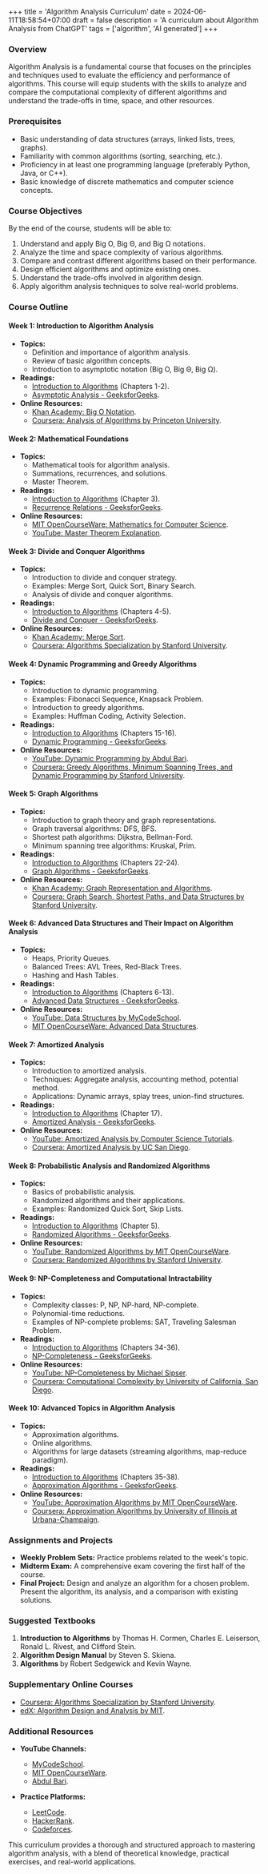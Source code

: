+++
title = 'Algorithm Analysis Curriculum'
date = 2024-06-11T18:58:54+07:00
draft = false
description = 'A curriculum about Algorithm Analysis from ChatGPT'
tags = ['algorithm', 'AI generated']
+++

### Overview
Algorithm Analysis is a fundamental course that focuses on the principles and techniques used to evaluate the efficiency and performance of algorithms. This course will equip students with the skills to analyze and compare the computational complexity of different algorithms and understand the trade-offs in time, space, and other resources.

### Prerequisites
- Basic understanding of data structures (arrays, linked lists, trees, graphs).
- Familiarity with common algorithms (sorting, searching, etc.).
- Proficiency in at least one programming language (preferably Python, Java, or C++).
- Basic knowledge of discrete mathematics and computer science concepts.

### Course Objectives
By the end of the course, students will be able to:
1. Understand and apply Big O, Big Θ, and Big Ω notations.
2. Analyze the time and space complexity of various algorithms.
3. Compare and contrast different algorithms based on their performance.
4. Design efficient algorithms and optimize existing ones.
5. Understand the trade-offs involved in algorithm design.
6. Apply algorithm analysis techniques to solve real-world problems.

### Course Outline

#### Week 1: Introduction to Algorithm Analysis
- **Topics:**
  - Definition and importance of algorithm analysis.
  - Review of basic algorithm concepts.
  - Introduction to asymptotic notation (Big O, Big Θ, Big Ω).
- **Readings:**
  - [Introduction to Algorithms](https://mitpress.mit.edu/books/introduction-algorithms-third-edition) (Chapters 1-2).
  - [Asymptotic Analysis - GeeksforGeeks](https://www.geeksforgeeks.org/asymptotic-analysis/).
- **Online Resources:**
  - [Khan Academy: Big O Notation](https://www.khanacademy.org/computing/computer-science/algorithms#asymptotic-notation).
  - [Coursera: Analysis of Algorithms by Princeton University](https://www.coursera.org/learn/algorithmic-thinking-1).

#### Week 2: Mathematical Foundations
- **Topics:**
  - Mathematical tools for algorithm analysis.
  - Summations, recurrences, and solutions.
  - Master Theorem.
- **Readings:**
  - [Introduction to Algorithms](https://mitpress.mit.edu/books/introduction-algorithms-third-edition) (Chapter 3).
  - [Recurrence Relations - GeeksforGeeks](https://www.geeksforgeeks.org/recurrence-relation/).
- **Online Resources:**
  - [MIT OpenCourseWare: Mathematics for Computer Science](https://ocw.mit.edu/courses/electrical-engineering-and-computer-science/6-042j-mathematics-for-computer-science-fall-2005/index.htm).
  - [YouTube: Master Theorem Explanation](https://www.youtube.com/watch?v=GiDujUEMlEU).

#### Week 3: Divide and Conquer Algorithms
- **Topics:**
  - Introduction to divide and conquer strategy.
  - Examples: Merge Sort, Quick Sort, Binary Search.
  - Analysis of divide and conquer algorithms.
- **Readings:**
  - [Introduction to Algorithms](https://mitpress.mit.edu/books/introduction-algorithms-third-edition) (Chapters 4-5).
  - [Divide and Conquer - GeeksforGeeks](https://www.geeksforgeeks.org/divide-and-conquer-algorithm-introduction/).
- **Online Resources:**
  - [Khan Academy: Merge Sort](https://www.khanacademy.org/computing/computer-science/algorithms#merge-sort).
  - [Coursera: Algorithms Specialization by Stanford University](https://www.coursera.org/specializations/algorithms).

#### Week 4: Dynamic Programming and Greedy Algorithms
- **Topics:**
  - Introduction to dynamic programming.
  - Examples: Fibonacci Sequence, Knapsack Problem.
  - Introduction to greedy algorithms.
  - Examples: Huffman Coding, Activity Selection.
- **Readings:**
  - [Introduction to Algorithms](https://mitpress.mit.edu/books/introduction-algorithms-third-edition) (Chapters 15-16).
  - [Dynamic Programming - GeeksforGeeks](https://www.geeksforgeeks.org/dynamic-programming/).
- **Online Resources:**
  - [YouTube: Dynamic Programming by Abdul Bari](https://www.youtube.com/watch?v=oBt53YbR9Kk).
  - [Coursera: Greedy Algorithms, Minimum Spanning Trees, and Dynamic Programming by Stanford University](https://www.coursera.org/learn/algorithms-greedy).

#### Week 5: Graph Algorithms
- **Topics:**
  - Introduction to graph theory and graph representations.
  - Graph traversal algorithms: DFS, BFS.
  - Shortest path algorithms: Dijkstra, Bellman-Ford.
  - Minimum spanning tree algorithms: Kruskal, Prim.
- **Readings:**
  - [Introduction to Algorithms](https://mitpress.mit.edu/books/introduction-algorithms-third-edition) (Chapters 22-24).
  - [Graph Algorithms - GeeksforGeeks](https://www.geeksforgeeks.org/graph-data-structure-and-algorithms/).
- **Online Resources:**
  - [Khan Academy: Graph Representation and Algorithms](https://www.khanacademy.org/computing/computer-science/algorithms#graph-representation).
  - [Coursera: Graph Search, Shortest Paths, and Data Structures by Stanford University](https://www.coursera.org/learn/algorithms-graphs-data-structures).

#### Week 6: Advanced Data Structures and Their Impact on Algorithm Analysis
- **Topics:**
  - Heaps, Priority Queues.
  - Balanced Trees: AVL Trees, Red-Black Trees.
  - Hashing and Hash Tables.
- **Readings:**
  - [Introduction to Algorithms](https://mitpress.mit.edu/books/introduction-algorithms-third-edition) (Chapters 6-13).
  - [Advanced Data Structures - GeeksforGeeks](https://www.geeksforgeeks.org/advanced-data-structures/).
- **Online Resources:**
  - [YouTube: Data Structures by MyCodeSchool](https://www.youtube.com/playlist?list=PL2_aWCzGMAwLL-mEB4ef20f3iqWMGWa25).
  - [MIT OpenCourseWare: Advanced Data Structures](https://ocw.mit.edu/courses/electrical-engineering-and-computer-science/6-851-advanced-data-structures-spring-2012/index.htm).

#### Week 7: Amortized Analysis
- **Topics:**
  - Introduction to amortized analysis.
  - Techniques: Aggregate analysis, accounting method, potential method.
  - Applications: Dynamic arrays, splay trees, union-find structures.
- **Readings:**
  - [Introduction to Algorithms](https://mitpress.mit.edu/books/introduction-algorithms-third-edition) (Chapter 17).
  - [Amortized Analysis - GeeksforGeeks](https://www.geeksforgeeks.org/amortized-analysis/).
- **Online Resources:**
  - [YouTube: Amortized Analysis by Computer Science Tutorials](https://www.youtube.com/watch?v=b7B2rCz2qxs).
  - [Coursera: Amortized Analysis by UC San Diego](https://www.coursera.org/lecture/data-structures/amortized-analysis-and-binary-search-tree-balance-1R7FL).

#### Week 8: Probabilistic Analysis and Randomized Algorithms
- **Topics:**
  - Basics of probabilistic analysis.
  - Randomized algorithms and their applications.
  - Examples: Randomized Quick Sort, Skip Lists.
- **Readings:**
  - [Introduction to Algorithms](https://mitpress.mit.edu/books/introduction-algorithms-third-edition) (Chapter 5).
  - [Randomized Algorithms - GeeksforGeeks](https://www.geeksforgeeks.org/randomized-algorithms/).
- **Online Resources:**
  - [YouTube: Randomized Algorithms by MIT OpenCourseWare](https://www.youtube.com/watch?v=mL0MlKSwVKA).
  - [Coursera: Randomized Algorithms by Stanford University](https://www.coursera.org/lecture/algorithms-part2/randomized-algorithms-KFiUz).

#### Week 9: NP-Completeness and Computational Intractability
- **Topics:**
  - Complexity classes: P, NP, NP-hard, NP-complete.
  - Polynomial-time reductions.
  - Examples of NP-complete problems: SAT, Traveling Salesman Problem.
- **Readings:**
  - [Introduction to Algorithms](https://mitpress.mit.edu/books/introduction-algorithms-third-edition) (Chapters 34-36).
  - [NP-Completeness - GeeksforGeeks](https://www.geeksforgeeks.org/np-completeness-set-1/).
- **Online Resources:**
  - [YouTube: NP-Completeness by Michael Sipser](https://www.youtube.com/watch?v=i7sm9dzFtEI).
  - [Coursera: Computational Complexity by University of California, San Diego](https://www.coursera.org/learn/algorithmic-complexity).

#### Week 10: Advanced Topics in Algorithm Analysis
- **Topics:**
  - Approximation algorithms.
  - Online algorithms.
  - Algorithms for large datasets (streaming algorithms, map-reduce paradigm).
- **Readings:**
  - [Introduction to Algorithms](https://mitpress.mit.edu/books/introduction-algorithms-third-edition) (Chapters 35-38).
  - [Approximation Algorithms - GeeksforGeeks](https://www.geeksforgeeks.org/approximate-algorithms/).
- **Online Resources:**
  - [YouTube: Approximation Algorithms by MIT OpenCourseWare](https://www.youtube.com/watch?v=Csj8VMIQCpg).
  - [Coursera: Approximation Algorithms by University of Illinois at Urbana-Champaign](https://www.coursera.org/learn/approximation-algorithms).

### Assignments and Projects
- **Weekly Problem Sets:** Practice problems related to the week's topic.
- **Midterm Exam:** A comprehensive exam covering the first half of the course.
- **Final Project:** Design and analyze an algorithm for a chosen problem. Present the algorithm, its analysis, and a comparison with existing solutions.

### Suggested Textbooks
1. **Introduction to Algorithms** by Thomas H. Cormen, Charles E. Leiserson, Ronald L. Rivest, and Clifford Stein.
2. **Algorithm Design Manual** by Steven S. Skiena.
3. **Algorithms** by Robert Sedgewick and Kevin Wayne.

### Supplementary Online Courses
- [Coursera: Algorithms Specialization by Stanford University](https://www.coursera.org/specializations/algorithms).
- [edX: Algorithm Design and Analysis by MIT](https://www.edx.org/course/algorithm-design-and-analysis).

### Additional Resources
- **YouTube Channels:**
  - [MyCodeSchool](https://www.youtube.com/user/mycodeschool).
  - [MIT OpenCourseWare](https://www.youtube.com/c/mitocw).
  - [Abdul Bari](https://www.youtube.com/user/abdulbarikcs).

- **Practice Platforms:**
  - [LeetCode](https://leetcode.com/).
  - [HackerRank](https://www.hackerrank.com/domains/tutorials/10-days-of-algorithms).
  - [Codeforces](https://codeforces.com/).

This curriculum provides a thorough and structured approach to mastering algorithm analysis, with a blend of theoretical knowledge, practical exercises, and real-world applications.

